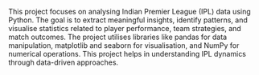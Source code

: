 This project focuses on analysing Indian Premier League (IPL) data using Python. The goal is to extract meaningful insights, identify patterns, and visualise statistics related to player performance, team strategies, and match outcomes. The project utilises libraries like pandas for data manipulation, matplotlib and seaborn for visualisation, and NumPy for numerical operations. This project helps in understanding IPL dynamics through data-driven approaches.
